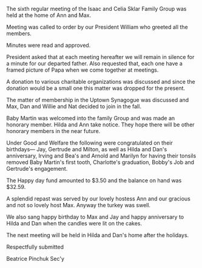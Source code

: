 The sixth regular meeting of the Isaac and Celia Sklar Family Group was held at the home of Ann and Max.

Meeting was called to order by our President William who greeted all the members.

Minutes were read and approved.

President asked that at each meeting hereafter we will remain in silence for a minute for our departed father. Also requested that, each one have a framed picture of Papa when we come together at meetings.

A donation to various charitable organizations was discussed and since the donation would be a small one this matter was dropped for the present.

The matter of membership in the Uptown Synagogue was discussed and Max, Dan and Willie and Nat decided to join in the fall.

Baby Martin was welcomed into the family Group and was made an honorary member. Hilda and Ann take notice. They hope there will be other honorary members in the near future.

Under Good and Welfare the following were congratulated on their birthdays— Jay, Gertrude and Milton, as well as Hilda and Dan's anniversary, Irving and Bea's and Arnold and Marilyn for having their tonsils removed Baby Martin's first tooth, Charlotte's graduation, Bobby's Job and Gertrude's engagement.

The Happy day fund amounted to $3.50 and the balance on hand was $32.59.

A splendid repast was served by our lovely hostess Ann and our gracious and not so lovely host Max. Anyway the turkey was swell.

We also sang happy birthday to Max and Jay and happy anniversary to Hilda and Dan when the candles were lit on the cakes.

The next meeting will be held in Hilda and Dan's home after the holidays.

Respectfully submitted

Beatrice Pinchuk Sec'y
